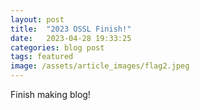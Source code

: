 ```yaml
---
layout: post
title:  "2023 OSSL Finish!"
date:   2023-04-28 19:33:25
categories: blog post
tags: featured
image: /assets/article_images/flag2.jpeg
---
```


Finish making blog!
